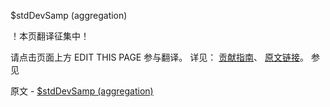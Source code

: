  $stdDevSamp (aggregation)

 ！本页翻译征集中！

请点击页面上方 EDIT THIS PAGE 参与翻译。
详见：
[贡献指南]( https://github.com/JinMuInfo/MongoDB-Manual-zh/blob/master/CONTRIBUTING.md )、
[原文链接](  https://docs.mongodb.com/manual/reference/operator/aggregation/stdDevSamp/  )。
 参见

原文 - [$stdDevSamp (aggregation)]( https://docs.mongodb.com/manual/reference/operator/aggregation/stdDevSamp/ )

